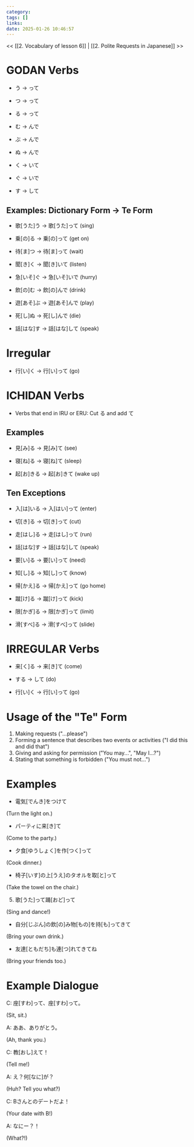```yaml
---
category: 
tags: []
links:
date: 2025-01-26 10:46:57
---
```

<< [[2. Vocabulary of lesson 6]] | [[2. Polite Requests in Japanese]] >>
# GODAN Verbs

- う → って

- つ → って

- る → って

- む → んで

- ぶ → んで

- ぬ → んで

- く → いて

- ぐ → いで

- す → して

## Examples: Dictionary Form → Te Form

- 歌\[うた\]う → 歌\[うた\]って (sing)

- 乗\[の\]る → 乗\[の\]って (get on)

- 待\[ま\]つ → 待\[ま\]って (wait)

- 聞\[き\]く → 聞\[き\]いて (listen)

- 急\[いそ\]ぐ → 急\[いそ\]いで (hurry)

- 飲\[の\]む → 飲\[の\]んで (drink)

- 遊\[あそ\]ぶ → 遊\[あそ\]んで (play)

- 死\[し\]ぬ → 死\[し\]んで (die)

- 話\[はな\]す → 話\[はな\]して (speak)

# Irregular

- 行\[い\]く → 行\[い\]って (go)

# ICHIDAN Verbs

- Verbs that end in IRU or ERU: Cut る and add て

## Examples

- 見\[み\]る → 見\[み\]て (see)

- 寝\[ね\]る → 寝\[ね\]て (sleep)

- 起\[お\]きる → 起\[お\]きて (wake up)

## Ten Exceptions

- 入\[は\]いる → 入\[はい\]って (enter)

- 切\[き\]る → 切\[き\]って (cut)

- 走\[はし\]る → 走\[はし\]って (run)

- 話\[はな\]す → 話\[はな\]して (speak)

- 要\[い\]る → 要\[い\]って (need)

- 知\[し\]る → 知\[し\]って (know)

- 帰\[かえ\]る → 帰\[かえ\]って (go home)

- 蹴\[け\]る → 蹴\[け\]って (kick)

- 限\[かぎ\]る → 限\[かぎ\]って (limit)

- 滑\[すべ\]る → 滑\[すべ\]って (slide)

# IRREGULAR Verbs

- 来\[く\]る → 来\[き\]て (come)

- する → して (do)

- 行\[い\]く → 行\[い\]って (go)

# Usage of the "Te" Form

1. Making requests ("...please")
2. Forming a sentence that describes two events or activities ("I did this and did that")
3. Giving and asking for permission ("You may...", "May I...?")
4. Stating that something is forbidden ("You must not...")

# Examples

- 電気\[でんき\]をつけて

(Turn the light on.)

- パーティに来\[き\]て

(Come to the party.)

- 夕食\[ゆうしょく\]を作\[つく\]って

(Cook dinner.)

- 椅子\[いす\]の上\[うえ\]のタオルを取\[と\]って

(Take the towel on the chair.)

5. 歌\[うた\]って踊\[おど\]って

(Sing and dance!)

- 自分\[じぶん\]の飲\[の\]み物\[もの\]を持\[も\]ってきて

(Bring your own drink.)

- 友達\[ともだち\]も連\[つ\]れてきてね

(Bring your friends too.)

# Example Dialogue

C: 座\[すわ\]って、座\[すわ\]って。

(Sit, sit.)

A: ああ、ありがとう。

(Ah, thank you.)

C: 教\[おし\]えて！

(Tell me!)

A: え？何\[なに\]が？

(Huh? Tell you what?)

C: Bさんとのデートだよ！

(Your date with B!)

A: なにー？！

(What?!)